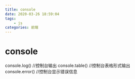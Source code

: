 ```yaml
---
title: console
date: 2020-03-26 18:59:04
tags:
    - js
categories: 前端
---
```

# console

console.log() //控制台输出
console.table()  //控制台表格形式输出
console.error()  //控制台显示错误信息

